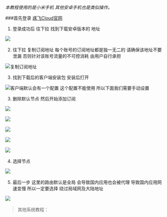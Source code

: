 *本教程使用的是小米手机 其他安卓手机也是类似操作。*﻿

###首先登录 [琢飞Cloud官网](https://www.allssr.com)  ﻿

1. 登录成功后 往下拉 找到下载安卓版本的 地址﻿

![](https://upload-images.jianshu.io/upload_images/13299410-94928b9aa40fb2fb.png?imageMogr2/auto-orient/strip%7CimageView2/2/w/1240)﻿

2. 往下拉 复制订阅地址 每个账号的订阅地址都是独一无二的 请确保该地址不要泄漏 否则针对该账号流量的不可控消耗 由用户自行承担﻿

![复制订阅地址](https://upload-images.jianshu.io/upload_images/13299410-f4f328dca63ee219.jpg?imageMogr2/auto-orient/strip%7CimageView2/2/w/1240)﻿



3. 找到下载后的客户端安装包 安装后打开﻿

![客户端默认会有一个配置 这个配置不能使用 所以下面我们需要手动设置](https://upload-images.jianshu.io/upload_images/13299410-dc54f95c44ec593f.png?imageMogr2/auto-orient/strip%7CimageView2/2/w/1240)﻿

3. 删除默认节点 然后开始添加订阅﻿

![](https://upload-images.jianshu.io/upload_images/13299410-b9c03cf5c7435373.png?imageMogr2/auto-orient/strip%7CimageView2/2/w/1240)﻿

![](https://upload-images.jianshu.io/upload_images/13299410-17e211cf8913bd27.jpg?imageMogr2/auto-orient/strip%7CimageView2/2/w/1240)﻿

![](https://upload-images.jianshu.io/upload_images/13299410-3ed2bec12eda8bcc.png?imageMogr2/auto-orient/strip%7CimageView2/2/w/1240)﻿

![](https://upload-images.jianshu.io/upload_images/13299410-29c43cfbf0e3c8e6.png?imageMogr2/auto-orient/strip%7CimageView2/2/w/1240)﻿

![](https://upload-images.jianshu.io/upload_images/13299410-93ea7c9b13aafdd9.png?imageMogr2/auto-orient/strip%7CimageView2/2/w/1240)﻿

4. 选择节点﻿

![](https://upload-images.jianshu.io/upload_images/13299410-9b00d034cca051db.jpg?imageMogr2/auto-orient/strip%7CimageView2/2/w/1240)﻿

5. 最后一步 这里的路由默认是全局 会导致国内应用也会被代理 导致国内应用网速变慢 所以一定要选择 绕过局域网及大陆地址﻿

![](https://upload-images.jianshu.io/upload_images/13299410-433208d97f2306fc.jpg?imageMogr2/auto-orient/strip%7CimageView2/2/w/1240)﻿

>其他系统教程：
